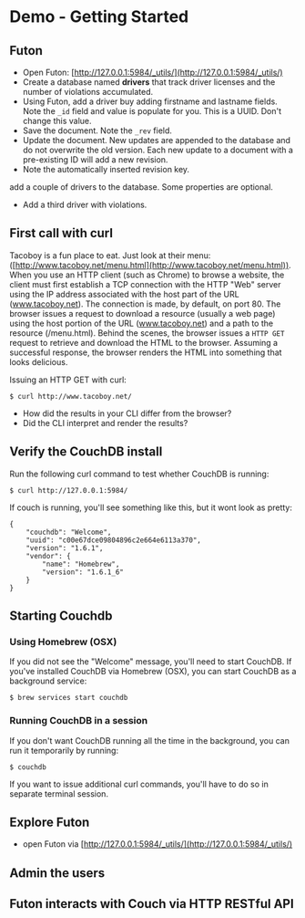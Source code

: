 # Demo - Getting Started

## Futon
- Open Futon:  [http://127.0.0.1:5984/_utils/](http://127.0.0.1:5984/_utils/)
- Create a database named **drivers** that track driver licenses and the number of violations accumulated.
- Using Futon, add a driver buy adding firstname and lastname fields. Note the `_id` field and value is populate for you.  This is a UUID. Don't change this value.
- Save the document.  Note the `_rev` field.
- Update the document. New updates are appended to the database and do not overwrite the old version.  Each new update to a document with a pre-existing ID will add a new revision.
- Note the automatically inserted revision key.

add a couple of drivers to the database. Some properties are optional.  
- Add a third driver with violations.


## First call with curl

Tacoboy is a fun place to eat.  Just look at their menu: ([http://www.tacoboy.net/menu.html](http://www.tacoboy.net/menu.html)).  When you use an HTTP client (such as Chrome) to browse a website, the client must first establish a TCP connection with the HTTP "Web" server using the IP address associated with the host part of the URL (www.tacoboy.net). The connection is made, by default, on port 80.  The browser issues a request to download a resource (usually a web page) using the host portion of the URL (www.tacoboy.net) and a path to the resource (/menu.html).  Behind the scenes, the browser issues a `HTTP GET` request to retrieve and download the HTML to the browser. Assuming a successful response, the browser renders the HTML into something that looks delicious.

Issuing an HTTP GET with curl:

```
$ curl http://www.tacoboy.net/
```
- How did the results in your CLI differ from the browser?
- Did the CLI interpret and render the results?



## Verify the CouchDB install

Run the following curl command to test whether CouchDB is running:

```
$ curl http://127.0.0.1:5984/
```
If couch is running, you'll see something like this, but it wont look as pretty:

```
{
    "couchdb": "Welcome",
    "uuid": "c00e67dce09804896c2e664e6113a370",
    "version": "1.6.1",
    "vendor": {
        "name": "Homebrew",
        "version": "1.6.1_6"
    }
}

```

## Starting Couchdb

### Using Homebrew (OSX)

If you did not see the "Welcome" message, you'll need to start CouchDB.  If you've installed CouchDB via Homebrew (OSX), you can start CouchDB as a background service:

```
$ brew services start couchdb
```

### Running CouchDB in a session

If you don't want CouchDB running all the time in the background, you can run it temporarily by running:

```
$ couchdb
```

If you want to issue additional curl commands, you'll have to do so in separate terminal session.  

## Explore Futon

- open Futon via [http://127.0.0.1:5984/_utils/](http://127.0.0.1:5984/_utils/)

## Admin the users

## Futon interacts with Couch via HTTP RESTful API
